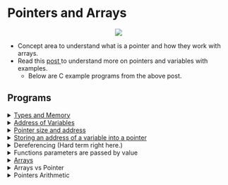 # Pointers and Arrays

<p align="center">
  <img src="https://i.postimg.cc/RF1dMWZT/pointers.jpg">
</p>

- Concept area to understand what is a pointer and how they work with arrays.
- Read this [post ](https://gr00t.notion.site/Gr00t-s-C-Notes-94d170461cb7410fa110c998bd10ec03) to understand more on pointers and variables with examples.
	- Below are C example programs from the above post.

## Programs

<details>
<summary><a href="./sizeof.c">Types and Memory</a></summary>

- Compile the code this way: `gcc -Wall -Wextra -Werror -pedantic -std=gnu89 sizeof.c -o sizeof`

</details>

<details>
<summary><a href="./address.c">Address of Variables</a></summary>

- Program shows you address of variables  `c` and `n`.
- Compile the code this way: `gcc address.c -o address`

</details>

<details>
<summary><a href="./psize.c">Pointer size and address</a></summary>

- Compile the code this way: `gcc -Wall -Werror -pedantic -Wextra -std=gnu89 psize.c -o psize`

</details>

<details>
<summary><a href="./pn.c">Storing an address of a variable into a pointer</a></summary>

- Compile the code this way: `gcc pn.c -o pn`

</details>

<details>
<summary>Dereferencing (Hard term right here.)</summary>

- [Part 1](./dereference_1.c)
  - Compile the code this way: `gcc dereference_1.c -o dereference_1`

- [Part 2](./dereference_2.c)
  - Compile the code this way: `gcc dereference_2.c -o dereference_2`

</details>

<details>
<summary>Functions parameters are passed by value</summary>

- [modif\_my\_param](./modif_my_param.c)
  - Compile the code this way: `gcc modif_main.c modif_my_param.c -o modif_param`

- [Assignment](./modif_my_char_var.c)
	- [Memory Address view](https://drive.google.com/file/d/1sBmff99ACmkyHyB71wZAZ2Jh4nz3HjT_/view?usp=sharing)
  - Compile the code this way: `gcc modif_char_main.c modif_my_char_var.c -o modif_char`

</details>

<details>
<summary><a href="./array.c">Arrays</a></summary>

  - Compile the code this way: `gcc array.c -o array`

</details>

<details>
<summary>Arrays vs Pointer</summary>

  - [Array vs Pointer](array_vs_pointer.c)
    - Compile the code this way: `gcc array_vs_pointer.c -o array_vs_pointer`
  - [Array type Decay](./array_type_decay.c)
    - Compile the code this way: `gcc -o array_type_decay array_type_decay.c`
  - [sizeof Usage in Array & Pointer](./sizeof_array.c)
    - Compile the code this way: `gcc -Wall -Werror -Wextra -pedantic -o sizeofarray sizeof_array.c`
  - [Unary & Usage Array](./address_of_array.c)
    - Compile the code this way: `gcc -o addressofarray address_of_array.c`
  - [Size of array and address](./sizeof_array_address.c)
    - Compile the code this way: `gcc -o sizeof_array_address sizeof_array_address.c`

</details>

<details>
<summary>Pointers Arithmetic</summary>

  - [Illustrates pointers arithmetic](array_pointers_arithmetic.c)
    - Compile the code this way: `gcc array.c -o array_pointers_arithmetic array_pointers_arithmetic.c`
  - [pointers arithmetic](./pointers_arithmetic.c)
    - Compile the code this way: `gcc pointers_arithmetic.c -o pointers_arithmetic`
  - [Assignment](./solveme.c)
    - Compile the code this way: `gcc solveme.c -o solveme`
    - So before I proceeded to adding printf statements and filling up the memory layout excel file, I compiled the code and threw it in gdb, so below is the assembly code of the program without any printf function calls. (**This is the best way to understand your code**)

    <details>
    <summary>Assembly Code</summary>

    ```asm
    <main>:       endbr64                                         ;\ standard function
    <main+4>:     push   rbp                                      ;
    <main+5>:     mov    rbp,rsp                                  ;/ prologue code
    <main+8>:     sub    rsp,0x30                                 ; allocates 48 byes on the stack
    <main+12>:    mov    rax,QWORD PTR fs:0x28                    ; moves the stack guard to $rax
    <main+21>:    mov    QWORD PTR [rbp-0x8],rax                  ; moves the stack guard from rax to the stack [rbp-0x8]
    <main+25>:    xor    eax,eax                                  ; clears out eax $rax
    <main+27>:    mov    DWORD PTR [rbp-0x20],0x62                ; moves integer 98 to the stack at location [rbp-0x20]
    <main+34>:    mov    DWORD PTR [rbp-0x1c],0xc6                ; moves integer 198 to the stak at location [rbp-0x1c]
    <main+41>:    mov    DWORD PTR [rbp-0x18],0x12a               ; moves integer 298 to the stack at location [rbp-0x18]
    <main+48>:    mov    DWORD PTR [rbp-0x14],0x18e               ; moves integer 398 to the stack at location rbp-0x14]
    <main+55>:    mov    DWORD PTR [rbp-0x10],0x1f2               ; moves integer 498 to the stack at location [rbp-0x10]
    <main+62>:    lea    rax,[rbp-0x20]                           ; load the address of integer 98 location and store it to $rax
    <main+66>:    add    rax,0x4                                  ; pointer arithmetic *(a + 1) adds 4bytes to address in $rax
    <main+70>:    mov    QWORD PTR [rbp-0x30],rax                 ; moves the result from $rax to [rbp-0x30] and stored as a 64bit address
    <main+74>:    mov    rax,QWORD PTR [rbp-0x30]                 ; moves the address that contains integer 198 from [rbp-0x30] to $rax
    <main+78>:    mov    DWORD PTR [rax],0x62                     ; (dereferencing) moves integer 98 to the address in $rax
    <main+84>:    lea    rax,[rbp-0x20]                           ; load the address with the new integer value 98 to $rax
    <main+88>:    add    rax,0xc                                  ; pointer arithmetic *(a + 3) adds 12 bytes to address in $rax
    <main+92>:    mov    QWORD PTR [rbp-0x28],rax                 ; moves the result from $rax to [rbp-0x28] and stores as a 64bit address
    <main+96>:    mov    rax,QWORD PTR [rbp-0x30]                 ; moves the 64bit address in [rbp-0x30] that contains integer 98 to $rax
    <main+100>:   mov    eax,DWORD PTR [rax]                      ; moves value 98 to eax
    <main+102>:   lea    edx,[rax+0x539]                          ; (dereferencing) move value in $rax + 1337 == [rax+0x539] to $edx == 1435
    <main+108>:   mov    rax,QWORD PTR [rbp-0x28]                 ; moves address in [rbp-0x28] to $rax
    <main+112>:   mov    DWORD PTR [rax],edx                      ; moves value 1435 in $edx to address from [rbp-0x28] that's in $rax
    <main+114>:   mov    eax,0x0                                  ; clears $eax
    <main+119>:   mov    rdx,QWORD PTR [rbp-0x8]                  ; moves stack guard to $rdx from the stack
    <main+123>:   sub    rdx,QWORD PTR fs:0x28                    ; checks if stack guard is the same
    <main+132>:   je     0x5555555551d4 <main+139>                ; if its the same then we can leave the program
    <main+134>:   call   0x555555555050 <__stack_chk_fail@plt>    ; if not a function call is made to stack_chk_fail
    <main+139>:   leave                                           ; leaves the program
    <main+140>:   ret                                             ; return value
    ```

    </details>

	- [Memory Address view](https://docs.google.com/spreadsheets/d/1eiHCsZ53yNuuowBCUnaHSBVxrCZQ3Gqw/edit?usp=sharing&ouid=115294069128015498378&rtpof=true&sd=true)
  - Compile the code this way: `gcc -o solveme solveme.c`

</details>
